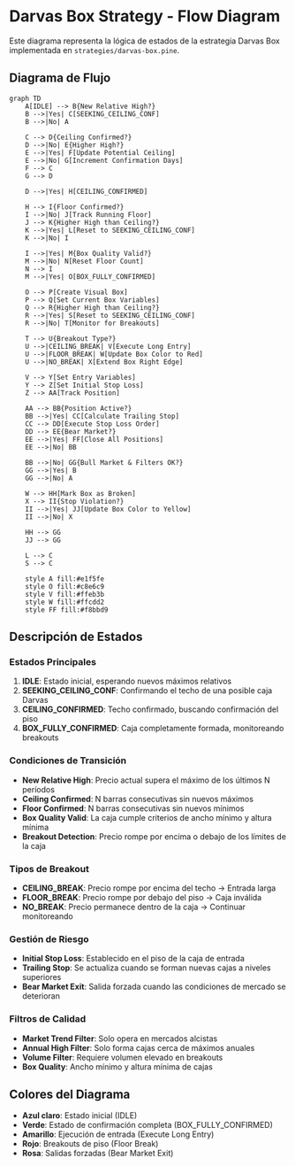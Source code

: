 # Darvas Box Strategy - Flow Diagram

Este diagrama representa la lógica de estados de la estrategia Darvas Box implementada en `strategies/darvas-box.pine`.

## Diagrama de Flujo

```mermaid
graph TD
    A[IDLE] --> B{New Relative High?}
    B -->|Yes| C[SEEKING_CEILING_CONF]
    B -->|No| A
    
    C --> D{Ceiling Confirmed?}
    D -->|No| E{Higher High?}
    E -->|Yes| F[Update Potential Ceiling]
    E -->|No| G[Increment Confirmation Days]
    F --> C
    G --> D
    
    D -->|Yes| H[CEILING_CONFIRMED]
    
    H --> I{Floor Confirmed?}
    I -->|No| J[Track Running Floor]
    J --> K{Higher High than Ceiling?}
    K -->|Yes| L[Reset to SEEKING_CEILING_CONF]
    K -->|No| I
    
    I -->|Yes| M{Box Quality Valid?}
    M -->|No| N[Reset Floor Count]
    N --> I
    M -->|Yes| O[BOX_FULLY_CONFIRMED]
    
    O --> P[Create Visual Box]
    P --> Q[Set Current Box Variables]
    Q --> R{Higher High than Ceiling?}
    R -->|Yes| S[Reset to SEEKING_CEILING_CONF]
    R -->|No| T[Monitor for Breakouts]
    
    T --> U{Breakout Type?}
    U -->|CEILING_BREAK| V[Execute Long Entry]
    U -->|FLOOR_BREAK| W[Update Box Color to Red]
    U -->|NO_BREAK| X[Extend Box Right Edge]
    
    V --> Y[Set Entry Variables]
    Y --> Z[Set Initial Stop Loss]
    Z --> AA[Track Position]
    
    AA --> BB{Position Active?}
    BB -->|Yes| CC[Calculate Trailing Stop]
    CC --> DD[Execute Stop Loss Order]
    DD --> EE{Bear Market?}
    EE -->|Yes| FF[Close All Positions]
    EE -->|No| BB
    
    BB -->|No| GG{Bull Market & Filters OK?}
    GG -->|Yes| B
    GG -->|No| A
    
    W --> HH[Mark Box as Broken]
    X --> II{Stop Violation?}
    II -->|Yes| JJ[Update Box Color to Yellow]
    II -->|No| X
    
    HH --> GG
    JJ --> GG
    
    L --> C
    S --> C
    
    style A fill:#e1f5fe
    style O fill:#c8e6c9
    style V fill:#ffeb3b
    style W fill:#ffcdd2
    style FF fill:#f8bbd9
```

## Descripción de Estados

### Estados Principales

1. **IDLE**: Estado inicial, esperando nuevos máximos relativos
2. **SEEKING_CEILING_CONF**: Confirmando el techo de una posible caja Darvas
3. **CEILING_CONFIRMED**: Techo confirmado, buscando confirmación del piso
4. **BOX_FULLY_CONFIRMED**: Caja completamente formada, monitoreando breakouts

### Condiciones de Transición

- **New Relative High**: Precio actual supera el máximo de los últimos N períodos
- **Ceiling Confirmed**: N barras consecutivas sin nuevos máximos
- **Floor Confirmed**: N barras consecutivas sin nuevos mínimos
- **Box Quality Valid**: La caja cumple criterios de ancho mínimo y altura mínima
- **Breakout Detection**: Precio rompe por encima o debajo de los límites de la caja

### Tipos de Breakout

- **CEILING_BREAK**: Precio rompe por encima del techo → Entrada larga
- **FLOOR_BREAK**: Precio rompe por debajo del piso → Caja inválida
- **NO_BREAK**: Precio permanece dentro de la caja → Continuar monitoreando

### Gestión de Riesgo

- **Initial Stop Loss**: Establecido en el piso de la caja de entrada
- **Trailing Stop**: Se actualiza cuando se forman nuevas cajas a niveles superiores
- **Bear Market Exit**: Salida forzada cuando las condiciones de mercado se deterioran

### Filtros de Calidad

- **Market Trend Filter**: Solo opera en mercados alcistas
- **Annual High Filter**: Solo forma cajas cerca de máximos anuales
- **Volume Filter**: Requiere volumen elevado en breakouts
- **Box Quality**: Ancho mínimo y altura mínima de cajas

## Colores del Diagrama

- **Azul claro**: Estado inicial (IDLE)
- **Verde**: Estado de confirmación completa (BOX_FULLY_CONFIRMED)
- **Amarillo**: Ejecución de entrada (Execute Long Entry)
- **Rojo**: Breakouts de piso (Floor Break)
- **Rosa**: Salidas forzadas (Bear Market Exit)